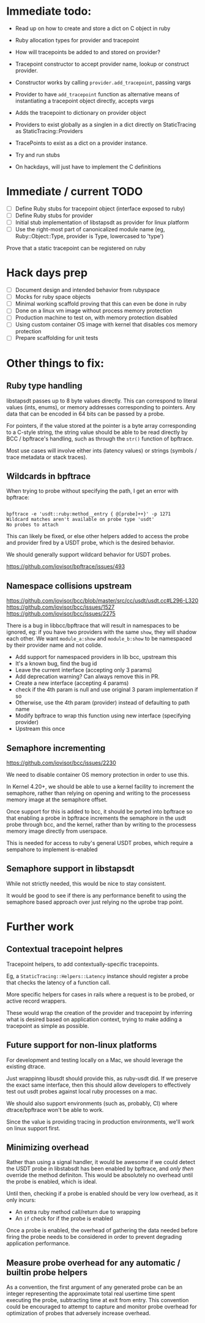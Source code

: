 # Immediate todo:

- Read up on how to create and store a dict on C object in ruby
- Ruby allocation types for provider and tracepoint

- How will tracepoints be added to and stored on provider?
 - Tracepoint constructor to accept provider name, lookup or construct provider.
  * Constructor works by calling `provider.add_tracepoint`, passing vargs
 - Provider to have `add_tracepoint` function as alternative means of instantiating a tracepoint object directly, accepts vargs
  - Adds the tracepoint to dictionary on provider object

- Providers to exist globally as a singlen in a dict directly on StaticTracing as StaticTracing::Providers
- TracePoints to exist as a dict on a provider instance.

- Try and run stubs

- On hackdays, will just have to implement the C definitions

# Immediate / current TODO

- [ ] Define Ruby stubs for tracepoint object (interface exposed to ruby)
- [ ] Define Ruby stubs for provider
- [ ] Initial stub implementation of libstapsdt as provider for linux platform
 - [ ] Use the right-most part of canonicalized module name (eg, Ruby::Object::Type, provider is Type, lowercased to 'type')

Prove that a static tracepoint can be registered on ruby

# Hack days prep

- [ ] Document design and intended behavior from rubyspace
- [ ] Mocks for ruby space objects
- [ ] Minimal working scaffold proving that this can even be done in ruby
 - [ ] Done on a linux vm image without process memory protection
- [ ] Production machine to test on, with memory protection disabled
 - [ ] Using custom container OS image with kernel that disables cos memory protection
- [ ] Prepare scaffolding for unit tests

# Other things to fix:

## Ruby type handling

libstapsdt passes up to 8 byte values directly. This can correspond to literal values (ints, enums), or memory addresses corresponding to pointers. Any data that can be encoded in 64 bits can be passed by a probe.

For pointers, if the value stored at the pointer is a byte array corresponding to a C-style string, the string value should be able to be read directly
by BCC / bpftrace's handling, such as through the `str()` function of bpftrace.

Most use cases will involve either ints (latency values) or strings (symbols / trace metadata or stack traces).

## Wildcards in bpftrace

When trying to probe without specifying the path, I get an error with bpftrace:

```

bpftrace -e 'usdt::ruby:method__entry { @[probe]++}' -p 1271
Wildcard matches aren't available on probe type 'usdt'
No probes to attach
```

This can likely be fixed, or else other helpers added to access the probe and provider fired by a USDT probe, which is the desired behavior.

We should generally support wildcard behavior for USDT probes.

https://github.com/iovisor/bpftrace/issues/493

## Namespace collisions upstream

https://github.com/iovisor/bcc/blob/master/src/cc/usdt/usdt.cc#L296-L320 
https://github.com/iovisor/bcc/issues/1527
https://github.com/iovisor/bcc/issues/2275

There is a bug in libbcc/bpftrace that will result in namespaces to be ignored, eg:
if you have two providers with the same `show`, they will shadow each other.
We want `module_a:show` and `module_b:show` to be namespaced by their provider name and not colide.

- Add support for namespaced providers in lib bcc, upstream this
 - It's a known bug, find the bug id
  - Leave the current interface (accepting only 3 params)
   - Add deprecation warning? Can always remove this in PR.
  - Create a new interface (accepting 4 params)
   - check if the 4th param is null and use original 3 param implementation if so
   - Otherwise, use the 4th param (provider) instead of defaulting to path name
- Modify bpftrace to wrap this function using new interface (specifying provider)
 - Upstream this once 

## Semaphore incrementing

https://github.com/iovisor/bcc/issues/2230

We need to disable container OS memory protection in order to use this.

In Kernel 4.20+, we should be able to use a kernel facility to increment the semaphore, rather
than relying on opening and writing to the processess memory image at the semaphore offset.

Once support for this is added to bcc, it should be ported into bpftrace so that enabling
a probe in bpftrace increments the semaphore in the usdt probe through bcc, and the kernel,
rather than by writing to the processess memory image directly from userspace.

This is needed for access to ruby's general USDT probes, which require a sempahore to implement is-enabled

## Semaphore support in libstapsdt

While not strictly needed, this would be nice to stay consistent.

It would be good to see if there is any performance benefit to using the semaphore based approach over just
relying no the uprobe trap point.

# Further work

## Contextual tracepoint helpres

Tracepoint helpers, to add contextually-specific tracepoints.

Eg, a `StaticTracing::Helpers::Latency` instance should register a probe that checks the latency of a function call.

More specific helpers for cases in rails where a request is to be probed, or active record wrappers.

These would wrap the creation of the provider and tracepoint by inferring what is desired based on application context,
trying to make adding a tracepoint as simple as possible.

## Future support for non-linux platforms

For development and testing locally on a Mac, we should leverage the existing dtrace.

Just wrappinng libusdt should provide this, as ruby-usdt did. If we preserve the exact same interface,
then this should allow developers to effectively test out usdt probes against local ruby processes on a mac.

We should also support environments (such as, probably, CI) where dtrace/bpftrace won't be able to work.

Since the value is providing tracing in production environments, we'll work on linux support first.

## Minimizing overhead

Rather than using a signal handler, it would be awesome if we could detect the USDT probe in libstabsdt
has been enabled by bpftrace, and *only then* override the method definiton. This would be absolutely no overhead
until the probe is enabled, which is ideal.

Until then, checking if a probe is enabled should be very low overhead, as it only incurs:

- An extra ruby method call/return due to wrapping
- An `if` check for if the probe is enabled

Once a probe is enabled, the overhead of gathering the data needed before firing the probe needs to be considered
in order to prevent degrading application performance.

## Measure probe overhead for any automatic / builtin probe helpers

As a convention, the first argument of any generated probe can be an integer representing the approximate total real usertime time spent executing the probe, subtracting time at exit from entry. This convention could be encouraged to attempt to capture and monitor probe overhead for optimization of probes that adversely increase overhead.
